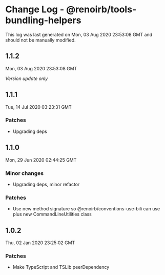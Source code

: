 # Change Log - @renoirb/tools-bundling-helpers

This log was last generated on Mon, 03 Aug 2020 23:53:08 GMT and should not be manually modified.

## 1.1.2
Mon, 03 Aug 2020 23:53:08 GMT

*Version update only*

## 1.1.1
Tue, 14 Jul 2020 03:23:31 GMT

### Patches

- Upgrading deps

## 1.1.0
Mon, 29 Jun 2020 02:44:25 GMT

### Minor changes

- Upgrading deps, minor refactor

### Patches

- Use new method signature so @renoirb/conventions-use-bili can use plus new CommandLineUtilities class

## 1.0.2
Thu, 02 Jan 2020 23:25:02 GMT

### Patches

- Make TypeScript and TSLib peerDependency

